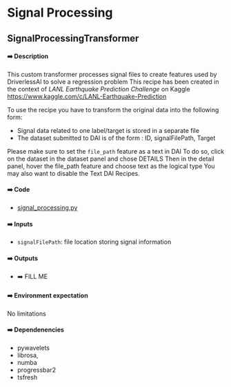 # Signal Processing

## SignalProcessingTransformer

#### ➡️ Description
This custom transformer processes signal files to create features used by DriverlessAI to solve a regression problem
This recipe has been created in the context of _LANL Earthquake Prediction Challenge_ on Kaggle
https://www.kaggle.com/c/LANL-Earthquake-Prediction

To use the recipe you have to transform the original data into the following form:
 - Signal data related to one label/target is stored in a separate file
 - The dataset submitted to DAI is of the form : ID, signalFilePath, Target
 
Please make sure to set the `file_path` feature as a text in DAI
To do so, click on the dataset in the dataset panel and chose DETAILS
Then in the detail panel, hover the file_path feature and choose text as the logical type
You may also want to disable the Text DAI Recipes.

#### ➡️ Code
- [signal_processing.py](signal_processing.py)

#### ➡️ Inputs
- `signalFilePath`: file location storing signal information

#### ➡️ Outputs
- ➡️ FILL ME

#### ➡️ Environment expectation
No limitations

#### ➡️ Dependenencies
- pywavelets
- librosa,
- numba
- progressbar2
- tsfresh
